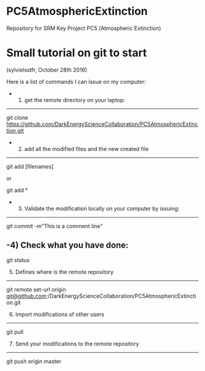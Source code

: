 # PC5AtmosphericExtinction
Repository for SRM Key Project PC5 (Atmospheric Extinction)



Small tutorial on git to start
================================
(sylvielsstfr, October 28th 2016)


Here is a list of commands I can issue on my computer:

- 1) get the remote directory on your laptop:
-------------------------------------------------
git clone https://github.com/DarkEnergyScienceCollaboration/PC5AtmosphericExtinction.git

- 2) add all the modified files and the new created file
--------------------------------------------------------
git add [filenames]

or

git add *

- 3) Validate the modification locally on your computer by issuing:
--------------------------------------------------------------------
git commit -m"This is a comment line"

-4) Check what you have done:
-------------------------------
git status

5) Defines where is the remote repository
-----------------------------------------

git remote set-url origin git@github.com:/DarkEnergyScienceCollaboration/PC5AtmosphericExtinction.git 

6) Import modifications of other users
------------------------------------

git pull


7) Send your modifications to the remote repository
----------------------------------------------------
git push origin master